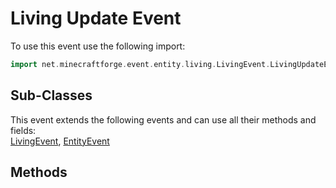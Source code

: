 # Living Update Event

To use this event use the following import:
```groovy
import net.minecraftforge.event.entity.living.LivingEvent.LivingUpdateEvent
```

## Sub-Classes
This event extends the following events and can use all their methods and fields: <br>
[LivingEvent](../living_event/living_event.md), [EntityEvent](../entity_event/entity_event.md)

## Methods
